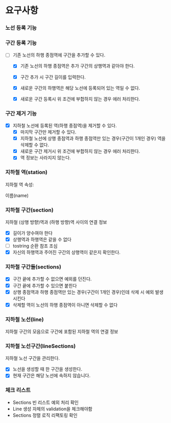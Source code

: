 

# 요구사항

### 노선 등록 기능

### 구간 등록 기능

- [ ] 기존 노선의 하행 종점역에 구간을 추가할 수 있다.
  - [x] 기존 노선의 하행 종점역은 추가 구간의 상행역과 같아야 한다.
  - [x] 구간 추가 시 구간 길이를 입력한다.
  - [x] 새로운 구간의 하행역은 해당 노선에 등록되어 있는 역일 수 없다.
  - [x] 새로운 구간 등록시 위 조건에 부합하지 않는 경우 에러 처리한다.

  
### 구간 제거 기능

- [x] 지하철 노선에 등록된 역(하행 종점역)을 제거할 수 있다.
  - [x] 마지막 구간만 제거할 수 있다.
  - [x] 지하철 노선에 상행 종점역과 하행 종점역만 있는 경우(구간이 1개인 경우) 역을 삭제할 수 없다.
  - [x] 새로운 구간 제거시 위 조건에 부합하지 않는 경우 에러 처리한다.
  - [x] 역 정보는 사라지지 않는다.

### 지하철 역(station)
지하철 역 속성:

이름(name)
### 지하철 구간(section)
지하철 (상행 방향)역과 (하행 방향)역 사이의 연결 정보

- [x] 길이가 양수여야 한다
- [x] 상행역과 하행역은 같을 수 없다
- [ ] tostring 순환 참조 조심
- [x] 자신의 하행역과 주어진 구간의 상행역이 같은지 확인한다.

### 지하철 구간들(sections)
- [x] 구간 끝에 추가할 수 없으면 예외를 던진다.
- [x] 구간 끝에 추가할 수 있으면 붙힌다
- [x] 상행 종점역과 하행 종점역만 있는 경우(구간이 1개인 경우)인데 삭제 시 예외 발생시킨다
- [x] 삭제할 역이 노선의 하행 종점역이 아니면 삭제할 수 없다

### 지하철 노선(line)
지하철 구간의 모음으로 구간에 포함된 지하철 역의 연결 정보

### 지하철 노선구간(lineSections)
지하철 노선 구간을 관리한다.

- [x] 노선을 생성할 때 한 구간을 생성한다.
- [x] 현재 구간은 해당 노선에 속하지 않습니다.

### 체크 리스트
- Sections 빈 리스트 예외 처리 확인
- Line 생성 자체의 validation을 체크해야함
- Sections 정렬 로직 리팩토링 확인